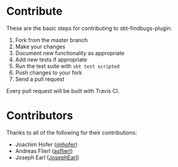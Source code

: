 # Contribute

These are the basic steps for contributing to sbt-findbugs-plugin:

1. Fork from the master branch
2. Make your changes
3. Document new functionality as appropriate
4. Add new tests if appropriate
5. Run the test suite with `sbt test scripted`
6. Push changes to your fork
7. Send a pull request

Every pull request will be built with Travis CI.

# Contributors

Thanks to all of the following for their contributions:

* Joachim Hofer ([jmhofer](https://github.com/jmhofer))
* Andreas Flierl ([asflierl](http://github.com/asflierl))
* Joseph Earl ([JosephEarl](https://github.com/JosephEarl))
